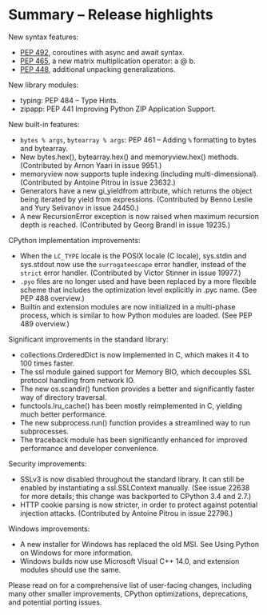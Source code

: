 # Summary – Release highlights
New syntax features:

* [PEP 492](), coroutines with async and await syntax.  
* [PEP 465](), a new matrix multiplication operator: a @ b.  
* [PEP 448](), additional unpacking generalizations.  

New library modules:

* typing: PEP 484 – Type Hints.
* zipapp: PEP 441 Improving Python ZIP Application Support.

New built-in features:

* `bytes % args`, `bytearray % args`: PEP 461 – Adding `%` formatting to bytes and bytearray.  
* New bytes.hex(), bytearray.hex() and memoryview.hex() methods. (Contributed by Arnon Yaari in issue 9951.)  
* memoryview now supports tuple indexing (including multi-dimensional). (Contributed by Antoine Pitrou in issue 23632.)  
* Generators have a new gi_yieldfrom attribute, which returns the object being iterated by yield from expressions. (Contributed by Benno Leslie and Yury Selivanov in issue 24450.)  
* A new RecursionError exception is now raised when maximum recursion depth is reached. (Contributed by Georg Brandl in issue 19235.)  

CPython implementation improvements:  

* When the `LC_TYPE` locale is the POSIX locale (C locale), sys.stdin and sys.stdout now use the `surrogateescape` error handler, instead of the `strict` error handler. (Contributed by Victor Stinner in issue 19977.)  
* `.pyo` files are no longer used and have been replaced by a more flexible scheme that includes the optimization level explicitly in .pyc name. (See PEP 488 overview.)  
* Builtin and extension modules are now initialized in a multi-phase process, which is similar to how Python modules are loaded. (See PEP 489 overview.)

Significant improvements in the standard library:

* collections.OrderedDict is now implemented in C, which makes it 4 to 100 times faster.  
* The ssl module gained support for Memory BIO, which decouples SSL protocol handling from network IO.  
* The new os.scandir() function provides a better and significantly faster way of directory traversal.  
* functools.lru_cache() has been mostly reimplemented in C, yielding much better performance.  
* The new subprocess.run() function provides a streamlined way to run subprocesses.  
* The traceback module has been significantly enhanced for improved performance and developer convenience.  

Security improvements:

* SSLv3 is now disabled throughout the standard library. It can still be enabled by instantiating a ssl.SSLContext manually. (See issue 22638 for more details; this change was backported to CPython 3.4 and 2.7.)  
* HTTP cookie parsing is now stricter, in order to protect against potential injection attacks. (Contributed by Antoine Pitrou in issue 22796.)

Windows improvements:

* A new installer for Windows has replaced the old MSI. See Using Python on Windows for more information.
* Windows builds now use Microsoft Visual C++ 14.0, and extension modules should use the same.

Please read on for a comprehensive list of user-facing changes, including many other smaller improvements, CPython optimizations, deprecations, and potential porting issues.

